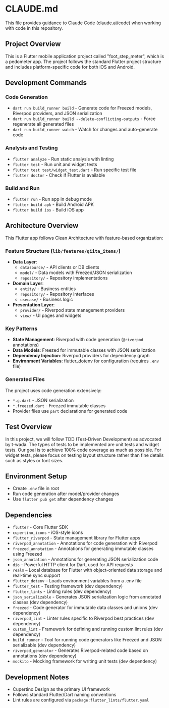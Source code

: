 # CLAUDE.md

This file provides guidance to Claude Code (claude.ai/code) when working with code in this repository.

## Project Overview
This is a Flutter mobile application project called "foot_step_meter", which is a pedometer app.
The project follows the standard Flutter project structure and includes platform-specific code for both iOS and Android.

## Development Commands

### Code Generation
- `dart run build_runner build` - Generate code for Freezed models, Riverpod providers, and JSON serialization
- `dart run build_runner build --delete-conflicting-outputs` - Force regenerate all generated files
- `dart run build_runner watch` - Watch for changes and auto-generate code

### Analysis and Testing
- `flutter analyze` - Run static analysis with linting
- `flutter test` - Run unit and widget tests
- `flutter test test/widget_test.dart` - Run specific test file
- `flutter doctor` - Check if Flutter is available

### Build and Run
- `flutter run` - Run app in debug mode
- `flutter build apk` - Build Android APK
- `flutter build ios` - Build iOS app

## Architecture Overview
This Flutter app follows Clean Architecture with feature-based organization:

### Feature Structure (`lib/features/qiita_items/`)
- **Data Layer**:
    - `datasource/` - API clients or DB clients
    - `model/` - Data models with Freezed/JSON serialization 
    - `repository/` - Repository implementations
- **Domain Layer**:
    - `entity/` - Business entities
    - `repository/` - Repository interfaces
    - `usecase/` - Business logic
- **Presentation Layer**:
    - `provider/` - Riverpod state management providers
    - `view/` - UI pages and widgets

### Key Patterns
- **State Management**: Riverpod with code generation (`@riverpod` annotations)
- **Data Models**: Freezed for immutable classes with JSON serialization
- **Dependency Injection**: Riverpod providers for dependency graph
- **Environment Variables**: flutter_dotenv for configuration (requires `.env` file)

### Generated Files
The project uses code generation extensively:
- `*.g.dart` - JSON serialization
- `*.freezed.dart` - Freezed immutable classes
- Provider files use `part` declarations for generated code

## Test Overview
In this project, we will follow TDD (Test-Driven Development) as advocated by t-wada.
The types of tests to be implemented are unit tests and widget tests.
Our goal is to achieve 100% code coverage as much as possible.
For widget tests, please focus on testing layout structure rather than fine details such as styles or font sizes.

## Environment Setup
- Create `.env` file in root
- Run code generation after model/provider changes
- Use `flutter pub get` after dependency changes

## Dependencies
- `flutter` - Core Flutter SDK
- `cupertino_icons` - iOS-style icons
- `flutter_riverpod` - State management library for Flutter apps
- `riverpod_annotation` - Annotations for code generation with Riverpod
- `freezed_annotation` - Annotations for generating immutable classes using Freezed
- `json_annotation` - Annotations for generating JSON serialization code
- `dio` – Powerful HTTP client for Dart, used for API requests
- `realm` – Local database for Flutter with object-oriented data storage and real-time sync support
- `flutter_dotenv` – Loads environment variables from a .env file
- `flutter_test` - Testing framework (dev dependency)
- `flutter_lints` - Linting rules (dev dependency)
- `json_serializable` - Generates JSON serialization logic from annotated classes (dev dependency)
- `freezed` - Code generator for immutable data classes and unions (dev dependency)
- `riverpod_lint` - Linter rules specific to Riverpod best practices (dev dependency)
- `custom_lint` - Framework for defining and running custom lint rules (dev dependency)
- `build_runner` - Tool for running code generators like Freezed and JSON serializable (dev dependency)
- `riverpod_generator` - Generates Riverpod-related code based on annotations (dev dependency)
- `mockito` - Mocking framework for writing unit tests (dev dependency)

## Development Notes
- Cupertino Design as the primary UI framework
- Follows standard Flutter/Dart naming conventions
- Lint rules are configured via `package:flutter_lints/flutter.yaml`